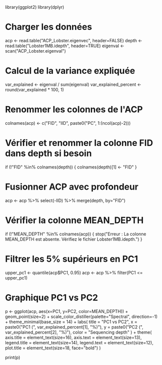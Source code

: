 library(ggplot2)
library(dplyr)

# Charger les données
acp <- read.table("ACP_Lobster.eigenvec", header=FALSE)
depth <- read.table("Lobster1MB.idepth", header=TRUE)
eigenval <- scan("ACP_Lobster.eigenval")

# Calcul de la variance expliquée
var_explained <- eigenval / sum(eigenval)
var_explained_percent <- round(var_explained * 100, 1)

# Renommer les colonnes de l'ACP
colnames(acp) <- c("FID", "IID", paste0("PC", 1:(ncol(acp)-2)))

# Vérifier et renommer la colonne FID dans depth si besoin
if (!"FID" %in% colnames(depth)) {
  colnames(depth)[1] <- "FID"
}

# Fusionner ACP avec profondeur
acp <- acp %>% select(-IID) %>% merge(depth, by="FID")

# Vérifier la colonne MEAN_DEPTH
if (!"MEAN_DEPTH" %in% colnames(acp)) {
  stop("Erreur : La colonne MEAN_DEPTH est absente. Vérifiez le fichier Lobster1MB.idepth.")
}

# Filtrer les 5% supérieurs en PC1
upper_pc1 <- quantile(acp$PC1, 0.95)
acp <- acp %>% filter(PC1 <= upper_pc1)

# Graphique PC1 vs PC2
p <- ggplot(acp, aes(x=PC1, y=PC2, color=MEAN_DEPTH)) +
  geom_point(size=2) +
  scale_color_distiller(palette="Spectral", direction=-1) +
  theme_minimal(base_size = 14) +
  labs(
    title = "PC1 vs PC2",
    x = paste0("PC1 (", var_explained_percent[1], "%)"),
    y = paste0("PC2 (", var_explained_percent[2], "%)"),
    color = "Sequencing depth"
  ) +
  theme(
    axis.title = element_text(size=16),
    axis.text = element_text(size=13),
    legend.title = element_text(size=14),
    legend.text = element_text(size=12),
    plot.title = element_text(size=18, face="bold")
  )

print(p)

